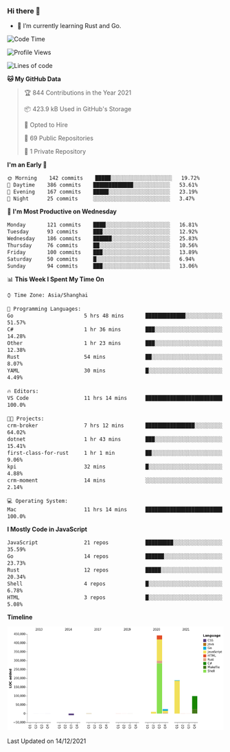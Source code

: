 ### Hi there 👋

- 🌱 I’m currently learning Rust and Go.

<!--START_SECTION:waka-->
![Code Time](http://img.shields.io/badge/Code%20Time-20%20hrs%2029%20mins-blue)

![Profile Views](http://img.shields.io/badge/Profile%20Views-1-blue)

![Lines of code](https://img.shields.io/badge/From%20Hello%20World%20I%27ve%20Written-758%20Thousand%20lines%20of%20code-blue)

**🐱 My GitHub Data** 

> 🏆 844 Contributions in the Year 2021
 > 
> 📦 423.9 kB Used in GitHub's Storage 
 > 
> 💼 Opted to Hire
 > 
> 📜 69 Public Repositories 
 > 
> 🔑 1 Private Repository 
 > 
**I'm an Early 🐤** 

```text
🌞 Morning    142 commits    █████░░░░░░░░░░░░░░░░░░░░   19.72% 
🌆 Daytime    386 commits    █████████████░░░░░░░░░░░░   53.61% 
🌃 Evening    167 commits    █████░░░░░░░░░░░░░░░░░░░░   23.19% 
🌙 Night      25 commits     ░░░░░░░░░░░░░░░░░░░░░░░░░   3.47%

```
📅 **I'm Most Productive on Wednesday** 

```text
Monday       121 commits    ████░░░░░░░░░░░░░░░░░░░░░   16.81% 
Tuesday      93 commits     ███░░░░░░░░░░░░░░░░░░░░░░   12.92% 
Wednesday    186 commits    ██████░░░░░░░░░░░░░░░░░░░   25.83% 
Thursday     76 commits     ██░░░░░░░░░░░░░░░░░░░░░░░   10.56% 
Friday       100 commits    ███░░░░░░░░░░░░░░░░░░░░░░   13.89% 
Saturday     50 commits     █░░░░░░░░░░░░░░░░░░░░░░░░   6.94% 
Sunday       94 commits     ███░░░░░░░░░░░░░░░░░░░░░░   13.06%

```


📊 **This Week I Spent My Time On** 

```text
⌚︎ Time Zone: Asia/Shanghai

💬 Programming Languages: 
Go                       5 hrs 48 mins       █████████████░░░░░░░░░░░░   51.57% 
C#                       1 hr 36 mins        ███░░░░░░░░░░░░░░░░░░░░░░   14.28% 
Other                    1 hr 23 mins        ███░░░░░░░░░░░░░░░░░░░░░░   12.38% 
Rust                     54 mins             ██░░░░░░░░░░░░░░░░░░░░░░░   8.07% 
YAML                     30 mins             █░░░░░░░░░░░░░░░░░░░░░░░░   4.49%

🔥 Editors: 
VS Code                  11 hrs 14 mins      █████████████████████████   100.0%

🐱‍💻 Projects: 
crm-broker               7 hrs 12 mins       ████████████████░░░░░░░░░   64.02% 
dotnet                   1 hr 43 mins        ███░░░░░░░░░░░░░░░░░░░░░░   15.41% 
first-class-for-rust     1 hr 1 min          ██░░░░░░░░░░░░░░░░░░░░░░░   9.06% 
kpi                      32 mins             █░░░░░░░░░░░░░░░░░░░░░░░░   4.88% 
crm-moment               14 mins             ░░░░░░░░░░░░░░░░░░░░░░░░░   2.14%

💻 Operating System: 
Mac                      11 hrs 14 mins      █████████████████████████   100.0%

```

**I Mostly Code in JavaScript** 

```text
JavaScript               21 repos            █████████░░░░░░░░░░░░░░░░   35.59% 
Go                       14 repos            ██████░░░░░░░░░░░░░░░░░░░   23.73% 
Rust                     12 repos            █████░░░░░░░░░░░░░░░░░░░░   20.34% 
Shell                    4 repos             █░░░░░░░░░░░░░░░░░░░░░░░░   6.78% 
HTML                     3 repos             █░░░░░░░░░░░░░░░░░░░░░░░░   5.08%

```


**Timeline**

![Chart not found](https://raw.githubusercontent.com/elton/elton/main/charts/bar_graph.png) 


 Last Updated on 14/12/2021
<!--END_SECTION:waka-->

<!--
**elton/elton** is a ✨ _special_ ✨ repository because its `README.md` (this file) appears on your GitHub profile.

Here are some ideas to get you started:

- 🔭 I’m currently working on ...
- 🌱 I’m currently learning ...
- 👯 I’m looking to collaborate on ...
- 🤔 I’m looking for help with ...
- 💬 Ask me about ...
- 📫 How to reach me: ...
- 😄 Pronouns: ...
- ⚡ Fun fact: ...
-->
